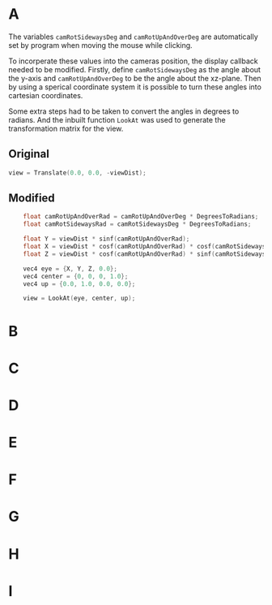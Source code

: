 # A

The variables `camRotSidewaysDeg` and `camRotUpAndOverDeg` are automatically
set by program when moving the mouse while clicking.

To incorperate these values into the cameras position, the display callback
needed to be modified. Firstly, define `camRotSidewaysDeg` as the angle about the
y-axis and `camRotUpAndOverDeg` to be the angle about the xz-plane. Then by using
a sperical coordinate system it is possible to turn these angles into cartesian
coordinates.

Some extra steps had to be taken to convert the angles in degrees to radians.
And the inbuilt function `LookAt` was used to generate the transformation
matrix for the view.

## Original

```C
view = Translate(0.0, 0.0, -viewDist);
```

## Modified

```C
    float camRotUpAndOverRad = camRotUpAndOverDeg * DegreesToRadians;
    float camRotSidewaysRad = camRotSidewaysDeg * DegreesToRadians;

    float Y = viewDist * sinf(camRotUpAndOverRad);
    float X = viewDist * cosf(camRotUpAndOverRad) * cosf(camRotSidewaysRad);
    float Z = viewDist * cosf(camRotUpAndOverRad) * sinf(camRotSidewaysRad);

    vec4 eye = {X, Y, Z, 0.0};
    vec4 center = {0, 0, 0, 1.0};
    vec4 up = {0.0, 1.0, 0.0, 0.0};

    view = LookAt(eye, center, up);
```

# B

# C

# D

# E

# F

# G

# H

# I
